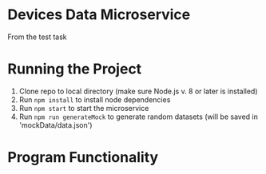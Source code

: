 # Devices Data Microservice


From the test task

# Running the Project

1. Clone repo to local directory (make sure Node.js v. 8 or later is installed)
2. Run `npm install` to install node dependencies
3. Run `npm start` to start the microservice
4. Run `npm run generateMock` to generate random datasets (will be saved in 'mockData/data.json')

# Program Functionality
